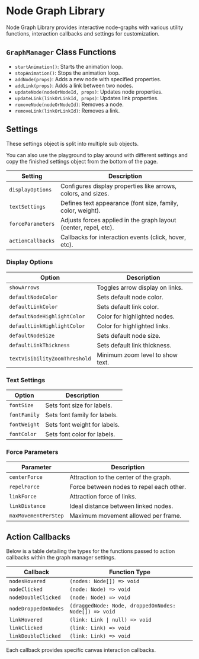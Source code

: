 # Node Graph Library

Node Graph Library provides interactive node-graphs with various utility functions, interaction callbacks and settings for customization.

## `GraphManager` Class Functions

-   `startAnimation()`: Starts the animation loop.
-   `stopAnimation()`: Stops the animation loop.
-   `addNode(props)`: Adds a new node with specified properties.
-   `addLink(props)`: Adds a link between two nodes.
-   `updateNode(nodeOrNodeId, props)`: Updates node properties.
-   `updateLink(linkOrLinkId, props)`: Updates link properties.
-   `removeNode(nodeOrNodeId)`: Removes a node.
-   `removeLink(linkOrLinkId)`: Removes a link.

## Settings

These settings object is split into multiple sub objects.

You can also use the playground to play around with different settings and copy the finished settings object from the bottom of the page.

| Setting           | Description                                                      |
| ----------------- | ---------------------------------------------------------------- |
| `displayOptions`  | Configures display properties like arrows, colors, and sizes.    |
| `textSettings`    | Defines text appearance (font size, family, color, weight).      |
| `forceParameters` | Adjusts forces applied in the graph layout (center, repel, etc). |
| `actionCallbacks` | Callbacks for interaction events (click, hover, etc).            |

### Display Options

| Option                        | Description                      |
| ----------------------------- | -------------------------------- |
| `showArrows`                  | Toggles arrow display on links.  |
| `defaultNodeColor`            | Sets default node color.         |
| `defaultLinkColor`            | Sets default link color.         |
| `defaultNodeHighlightColor`   | Color for highlighted nodes.     |
| `defaultLinkHighlightColor`   | Color for highlighted links.     |
| `defaultNodeSize`             | Sets default node size.          |
| `defaultLinkThickness`        | Sets default link thickness.     |
| `textVisibilityZoomThreshold` | Minimum zoom level to show text. |

### Text Settings

| Option       | Description                  |
| ------------ | ---------------------------- |
| `fontSize`   | Sets font size for labels.   |
| `fontFamily` | Sets font family for labels. |
| `fontWeight` | Sets font weight for labels. |
| `fontColor`  | Sets font color for labels.  |

### Force Parameters

| Parameter            | Description                              |
| -------------------- | ---------------------------------------- |
| `centerForce`        | Attraction to the center of the graph.   |
| `repelForce`         | Force between nodes to repel each other. |
| `linkForce`          | Attraction force of links.               |
| `linkDistance`       | Ideal distance between linked nodes.     |
| `maxMovementPerStep` | Maximum movement allowed per frame.      |

## Action Callbacks

Below is a table detailing the types for the functions passed to action callbacks within the graph manager settings.

| Callback             | Function Type                                         |
| -------------------- | ----------------------------------------------------- |
| `nodesHovered`       | `(nodes: Node[]) => void`                             |
| `nodeClicked`        | `(node: Node) => void`                                |
| `nodeDoubleClicked`  | `(node: Node) => void`                                |
| `nodeDroppedOnNodes` | `(draggedNode: Node, droppedOnNodes: Node[]) => void` |
| `linkHovered`        | `(link: Link \| null) => void`                        |
| `linkClicked`        | `(link: Link) => void`                                |
| `linkDoubleClicked`  | `(link: Link) => void`                                |

Each callback provides specific canvas interaction callbacks.
